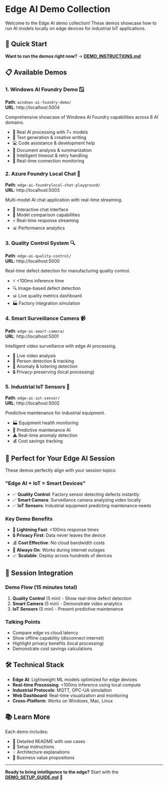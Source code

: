 # Edge AI Demo Collection

Welcome to the Edge AI demo collection! These demos showcase how to run AI models locally on edge devices for industrial IoT applications.

## 🚀 Quick Start

**Want to run the demos right now?** → **[DEMO_INSTRUCTIONS.md](./DEMO_INSTRUCTIONS.md)**

## 📋 Available Demos

### 1. Windows AI Foundry Demo 🪟
**Path**: `windows-ai-foundry-demo/`  
**URL**: http://localhost:5004

Comprehensive showcase of Windows AI Foundry capabilities across 8 AI domains.
- 🤖 Real AI processing with 7+ models
- 📝 Text generation & creative writing
- 💻 Code assistance & development help
- 📄 Document analysis & summarization
- 🔄 Intelligent timeout & retry handling
- 🔌 Real-time connection monitoring

### 2. Azure Foundry Local Chat 🤖
**Path**: `edge-ai-foundrylocal-chat-playground/`  
**URL**: http://localhost:5003

Multi-model AI chat application with real-time streaming.
- 💬 Interactive chat interface
- 🔄 Model comparison capabilities
- ⚡ Real-time response streaming
- 📊 Performance analytics

### 3. Quality Control System 🔍
**Path**: `edge-ai-quality-control/`  
**URL**: http://localhost:5000

Real-time defect detection for manufacturing quality control.
- ⚡ <100ms inference time
- 🔍 Image-based defect detection  
- 📊 Live quality metrics dashboard
- 🏭 Factory integration simulation

### 4. Smart Surveillance Camera 📹
**Path**: `edge-ai-smart-camera/`  
**URL**: http://localhost:5001

Intelligent video surveillance with edge AI processing.
- 🎥 Live video analysis
- 👥 Person detection & tracking
- 🚨 Anomaly & loitering detection
- 🔒 Privacy-preserving (local processing)

### 5. Industrial IoT Sensors 📡
**Path**: `edge-ai-iot-sensor/`  
**URL**: http://localhost:5002

Predictive maintenance for industrial equipment.
- 🏭 Equipment health monitoring
- 🔮 Predictive maintenance AI
- ⚠️ Real-time anomaly detection
- 💰 Cost savings tracking

## 🎯 Perfect for Your Edge AI Session

These demos perfectly align with your session topics:

### "Edge AI + IoT = Smart Devices"
- ✅ **Quality Control**: Factory sensor detecting defects instantly
- ✅ **Smart Camera**: Surveillance camera analyzing video locally  
- ✅ **IoT Sensors**: Industrial equipment predicting maintenance needs

### Key Demo Benefits
- 🚀 **Lightning Fast**: <100ms response times
- 🔒 **Privacy First**: Data never leaves the device
- 💰 **Cost Effective**: No cloud bandwidth costs
- 🔋 **Always On**: Works during internet outages
- 📈 **Scalable**: Deploy across hundreds of devices

## 🎤 Session Integration

### Demo Flow (15 minutes total)
1. **Quality Control** (5 min) - Show real-time defect detection
2. **Smart Camera** (5 min) - Demonstrate video analytics  
3. **IoT Sensors** (5 min) - Present predictive maintenance

### Talking Points
- Compare edge vs cloud latency
- Show offline capability (disconnect internet)
- Highlight privacy benefits (local processing)
- Demonstrate cost savings calculations

## 🛠️ Technical Stack

- **Edge AI**: Lightweight ML models optimized for edge devices
- **Real-time Processing**: <100ms inference using local compute
- **Industrial Protocols**: MQTT, OPC-UA simulation
- **Web Dashboard**: Real-time visualization and monitoring
- **Cross-Platform**: Works on Windows, Mac, Linux

## 📚 Learn More

Each demo includes:
- 📖 Detailed README with use cases
- 🔧 Setup instructions
- 💡 Architecture explanations
- 🎯 Business value propositions

---

**Ready to bring intelligence to the edge?** Start with the **[DEMO_SETUP_GUIDE.md](./DEMO_SETUP_GUIDE.md)** 🚀